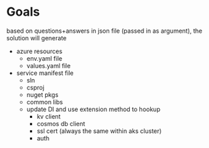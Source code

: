 # Goals
based on questions+answers in json file (passed in as argument), the solution will generate
- azure resources
    - env.yaml file
    - values.yaml file
- service manifest file
    - sln
    - csproj
    - nuget pkgs
    - common libs
    - update DI and use extension method to hookup
        - kv client
        - cosmos db client
        - ssl cert (always the same within aks cluster)
        - auth

